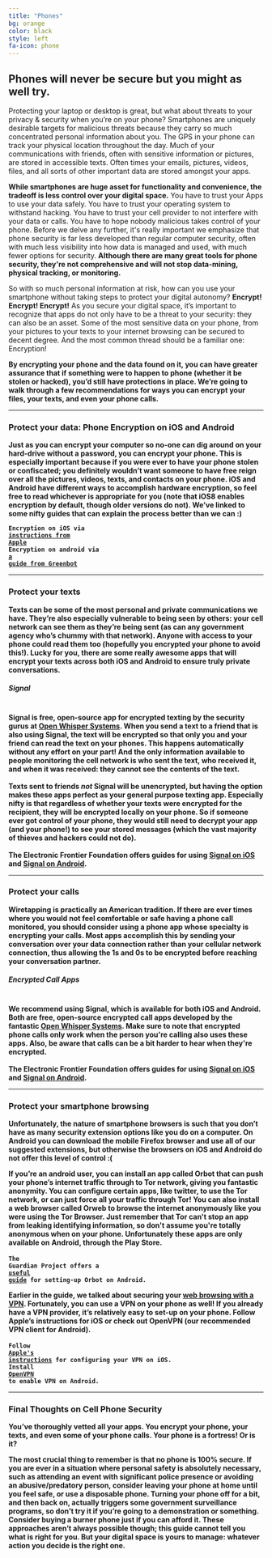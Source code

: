 ```yaml
---
title: "Phones"
bg: orange
color: black
style: left
fa-icon: phone
---
```


<h2 class="text-white">Phones will never be secure but you might as well try.</h2>

Protecting your laptop or desktop is great, but what about threats to your privacy & security when you’re on your phone? Smartphones are uniquely desirable targets for malicious threats because they carry so much concentrated personal information about you. The GPS in your phone can track your physical location throughout the day. Much of your communications with friends, often with sensitive information or pictures, are stored in accessible texts. Often times your emails, pictures, videos, files, and all sorts of other important data are stored amongst your apps.

<strong>While smartphones are huge asset for functionality and convenience, the tradeoff is less control over your digital space.</strong> You have to trust your Apps to use your data safely. You have to trust your operating system to withstand hacking. You have to trust your cell provider to not interfere with your data or calls. You have to hope nobody malicious takes control of your phone. Before we delve any further, it's really important we emphasize that phone security is far less developed than regular computer security, often with much less visibility into how data is managed and used, with much fewer options for security. <strong>Although there are many great tools for phone security, they're not comprehensive and will not stop data-mining, physical tracking, or monitoring.</strong>

So with so much personal information at risk, how can you use your smartphone without taking steps to protect your digital autonomy? <strong>Encrypt! Encrypt! Encrypt!</strong> As you secure your digital space, it’s important to recognize that apps do not only have to be a threat to your security: they can also be an asset. Some of the most sensitive data on your phone, from your pictures to your texts to your internet browsing can be secured to decent degree. And the most common thread should be a familiar one: Encryption!

<strong>By encrypting your phone and the data found on it, you can have greater assurance that if something were to happen to phone (whether it be stolen or hacked), you’d still have protections in place.<strong> We’re going to walk through a few recommendations for ways you can encrypt your files, your texts, and even your phone calls.

<hr>
<div id="phoneencryption">
<p>
	<h3 class="text-white">Protect your data: <strong>Phone Encryption on iOS and Android</strong></h3>
</p>
</div>
Just as you can encrypt your computer so no-one can dig around on your hard-drive without a password, you can encrypt your phone. This is especially important because if you were ever to have your phone stolen or confiscated; you definitely wouldn’t want someone to have free reign over all the pictures, videos, texts, and contacts on your phone. iOS and Android have different ways to accomplish hardware encryption, so feel free to read whichever is appropriate for you (note that iOS8 enables encryption by default, though older versions do not). We’ve linked to some nifty guides that can explain the process better than we can :)

<code>Encryption on iOS via <a href="http://support.apple.com/en-us/HT202064">instructions from Apple</a></code><br>
<code>Encryption on android via <a href="http://www.greenbot.com/article/2145380/why-and-how-to-encrypt-your-android-device.html">a guide from Greenbot</a></code>

<hr>
<div id="sms">
<p>
	<h3 class="text-white">Protect your <strong>texts</strong></h3>
</p>
</div>
Texts can be some of the most personal and private communications we have. They’re also especially vulnerable to being seen by others: your cell network can see them as they’re being sent (as can any government agency who’s chummy with that network). Anyone with access to your phone could read them too (hopefully you encrypted your phone to avoid this!). Lucky for you, there are some really awesome apps that will encrypt your texts across both iOS and Android to ensure truly private conversations.

<div class="recommend">
	<h5 class="text-white"><strong>Signal</strong></h5>
<br>
Signal is free, open-source app for encrypted texting by the security gurus at <a href="https://en.wikipedia.org/wiki/Open_Whisper_Systems">Open Whisper Systems</a>. When you send a text to a friend that is also using Signal, the text will be encrypted so that only you and your friend can read the text on your phones. This happens automatically without any effort on your part! And the only information available to people monitoring the cell network is who sent the text, who received it, and when it was received: they cannot see the contents of the text.<br>
<br>
Texts sent to friends <em>not</em>  Signal will be unencrypted, but having the option makes these apps perfect as your general purpose texting app. Especially nifty is that regardless of whether your texts were encrypted for the recipient, they will be encrypted locally on your phone. So if someone ever got control of your phone, they would still need to decrypt your app (and your phone!) to see your stored messages (which the vast majority of thieves and hackers could not do).<br>
<br>
The Electronic Frontier Foundation offers guides for using <a href="https://ssd.eff.org/en/module/how-use-signal-ios">Signal on iOS</a> and <a href="https://ssd.eff.org/en/node/93/">Signal on Android</a>.<br>
</div>
<hr>
<div id="phonecalls">
<p>
	<h3 class="text-white">Protect your <strong>calls</strong></h3>
</p>
</div>
Wiretapping is practically an American tradition. If there are ever times where you would not feel comfortable or safe having a phone call monitored, you should consider using a phone app whose specialty is encrypting your calls. Most apps accomplish this by sending your conversation over your data connection rather than your cellular network connection, thus allowing the 1s and 0s to be encrypted before reaching your conversation partner.

<div class="recommend">
<h5 class="text-white"><strong>Encrypted Call Apps</strong></h5>
<br>
We recommend using <strong>Signal</strong>, which is available for both iOS and Android. Both are free, open-source encrypted call apps developed by the fantastic <a href="https://en.wikipedia.org/wiki/Open_Whisper_Systems">Open Whisper Systems</a>. Make sure to note that encrypted phone calls only work when the person you're calling also uses these apps. Also, be aware that calls can be a bit harder to hear when they're encrypted.<br>
<br>
The Electronic Frontier Foundation offers guides for using <a href="https://ssd.eff.org/en/module/how-use-signal-ios">Signal on iOS</a> and <a href="https://ssd.eff.org/en/node/93/">Signal on Android</a>.<br>
</div>

<hr>
<div id="phonevpn">
<p>
	<h3 class="text-white">Protect your <strong>smartphone browsing</strong></h3>
</p>
</div>
Unfortunately, the nature of smartphone browsers is such that you don’t have as many security extension options like you do on a computer. On Android you can download the mobile Firefox browser and use all of our suggested extensions, but otherwise the browsers on iOS and Android do not offer this level of control :(

If you’re an android user, you can install an app called <strong>Orbot</strong> that can push your phone’s internet traffic through to Tor network, giving you fantastic anonymity. You can configure certain apps, like twitter, to use the Tor network, or can just force all your traffic through Tor! You can also install a web browser called <strong>Orweb</strong> to browse the internet anonymously like you were using the Tor Browser. Just remember that Tor can't stop an app from leaking identifying information, so don't assume you're totally anonymous when on your phone. Unfortunately these apps are only available on Android, through the Play Store.<br>
<br>
<code>The Guardian Project offers a <a href="https://guardianproject.info/howto/browsefreely/">useful guide</a> for setting-up Orbot on Android.</code>

Earlier in the guide, we talked about securing your <a href="#vpn">web browsing with a VPN</a>. Fortunately, you can use a VPN on your phone as well! If you already have a VPN provider, it’s relatively easy to set-up on your phone. Follow Apple’s instructions for iOS or check out OpenVPN (our recommended VPN client for Android).<br>
<br>
<code>Follow <a href="http://support.apple.com/en-us/HT201550">Apple's instructions</a> for configuring your VPN on iOS.</code><br>
<code>Install <a href="https://play.google.com/store/apps/details?id=net.openvpn.openvpn&hl=en">OpenVPN</a> to enable VPN on Android.</code>
<hr>
<p>
	<h3 class="text-white">Final Thoughts on Cell Phone Security</h3>
</p>
You’ve thoroughly vetted all your apps. You encrypt your phone, your texts, and even some of your phone calls. Your phone is a fortress! Or is it?

<strong>The most crucial thing to remember is that no phone is 100% secure.</strong> If you are ever in a situation where personal safety is absolutely necessary, such as attending an event with significant police presence or avoiding an abusive/predatory person, consider leaving your phone at home until you feel safe, or use a disposable phone. Turning your phone off for a bit, and then back on, actually triggers some government surveillance programs, so don’t try it if you’re going to a demonstration or something. Consider buying a burner phone just if you can afford it. These approaches aren’t always possible though; this guide cannot tell you what is right for you. But your digital space is yours to manage: whatever action you decide is the right one.
